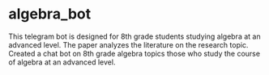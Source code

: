 # algebra_bot
This telegram bot is designed for 8th grade students studying algebra at an advanced level. The paper analyzes the literature on the research topic. Created a chat bot on 8th grade algebra topics those who study the course of algebra at an advanced level.
